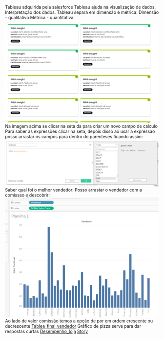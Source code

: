 Tableau adquirida pela salesforce
Tableau ajuda na visualização de dados.
Interpretação dos dados.
Tableau separa em dimensão e métrica.
Dimensão - qualitativa
Métrica - quantitativa

![Tableau_Icon](img/Tableau_option.png)
Na imagem acima se clicar na seta da para criar um novo campo de calculo
Para saber as expressões clicar na seta, depois disso ao usar a expressao posso arrastar os campos para dentro do parenteses ficando assim:
![Calculo](img/calculo.png)
Saber qual foi o melhor vendedor:
Posso arrastar o vendedor com a comissao e descobrir:
![Maior_vendedor](img/vendedor.png)
Ao lado de valor comissão temos a opção de por em ordem crescente ou decrescente
[Tablea_final_vendedor](img/final.png)
Gráfico de pizza serve para dar respostas curtas
[Desempenho_loja](img/desempenho_loja.png)
[Story](img/story.png)



